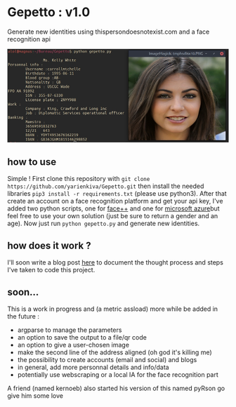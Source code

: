 # Gepetto : v1.0
Generate new identities using thispersondoesnotexist.com and a face recognition api

![A quick demi](demo.jpg)

## how to use

Simple ! First clone this repository with `git clone https://github.com/yarienkiva/Gepetto.git` then install the needed libraries
`pip3 install -r requirements.txt` (please use python3).
After that create an account on a face recognition platform and get your api key, I've added two python scripts, one for [face++](https://www.faceplusplus.com/face-detection/) and one for [microsoft azure](https://azure.microsoft.com/services/cognitive-services/face/)but feel free to use your own solution (just be sure to return a gender and an age).
Now just run 
`python gepetto.py`
and generate new identities.

## how does it work ?

I'll soon write a blog post [here](https://yarienkiva.ml/whatever_this_article_is_called) to document the thought process and steps I've taken to code this project.

## soon...
This is a work in progress and (a metric assload) more while be added in the future :
* argparse to manage the parameters
* an option to save the output to a file/qr code
* an option to give a user-chosen image
* make the second line of the address aligned (oh god it's killing me)
* the possibility to create accounts (email and social) and blogs
* in general, add more personnal details and info/data
* potentially use webscraping or a local IA for the face recognition part

A friend (named kernoeb) also started his version of this named pyRson go give him some love
